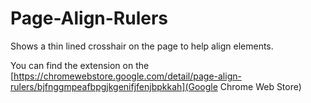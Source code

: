 # Page-Align-Rulers
Shows a thin lined crosshair on the page to help align elements.

You can find the extension on the [https://chromewebstore.google.com/detail/page-align-rulers/bjfnggmpeafbpgjkgenifjfenjbpkkah](Google Chrome Web Store)
